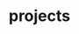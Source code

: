 ---
layout: layouts/projects.njk
title: projects
metaDescription: This are my projects
permalink: /projects/index.html
eleventyNavigation:
  key: projects
  order: 3
---